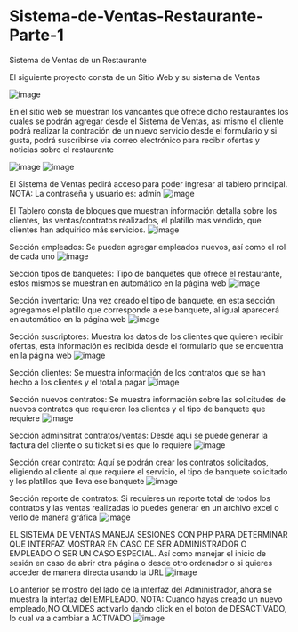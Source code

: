 # Sistema-de-Ventas-Restaurante-Parte-1
Sistema de Ventas de un Restaurante

El siguiente proyecto consta de un Sitio Web y su sistema de Ventas

![image](https://user-images.githubusercontent.com/86627479/124021909-bee43e00-d9b1-11eb-8c6c-d7c2f13dd5d6.png)

En el sitio web se muestran los vancantes que ofrece dicho restaurantes los cuales se podrán agregar desde el Sistema de Ventas, así mismo el cliente podrá realizar la contración de un nuevo servicio desde el formulario y si gusta, podrá suscribirse via correo electrónico para recibir ofertas y noticias sobre el restaurante

![image](https://user-images.githubusercontent.com/86627479/124022172-1387b900-d9b2-11eb-8619-a3666074fa3c.png)
![image](https://user-images.githubusercontent.com/86627479/124022209-1edae480-d9b2-11eb-81a7-095b6a958df4.png)

El Sistema de Ventas pedirá acceso para poder ingresar al tablero principal. NOTA: La contraseña y usuario es: admin
![image](https://user-images.githubusercontent.com/86627479/124022466-711c0580-d9b2-11eb-9946-d2f640c8e503.png)

El Tablero consta de bloques que muestran información detalla sobre los clientes, las ventas/contratos realizados, el platillo más vendido, que clientes han adquirido más servicios.
![image](https://user-images.githubusercontent.com/86627479/124022676-bb9d8200-d9b2-11eb-904e-762f1f402323.png)

Sección empleados: Se pueden agregar empleados nuevos, así como el rol de cada uno
![image](https://user-images.githubusercontent.com/86627479/124022755-dc65d780-d9b2-11eb-8dcb-24be07d54071.png)

Sección tipos de banquetes: Tipo de banquetes que ofrece el restaurante, estos mismos se muestran en automático en la página web
![image](https://user-images.githubusercontent.com/86627479/124022872-fe5f5a00-d9b2-11eb-9a1c-e881f104deb9.png)

Sección inventario: Una vez creado el tipo de banquete, en esta sección agregamos el platillo que corresponde a ese banquete, al igual aparecerá en automático en la página web
![image](https://user-images.githubusercontent.com/86627479/124023128-3bc3e780-d9b3-11eb-810c-e189b5bc7413.png)

Sección suscriptores: Muestra los datos de los clientes que quieren recibir ofertas, esta información es recibida desde el formulario que se encuentra en la página web
![image](https://user-images.githubusercontent.com/86627479/124023304-6877ff00-d9b3-11eb-9c0f-a8a1566972c9.png)

Sección clientes: Se muestra información de los contratos que se han hecho a los clientes y el total a pagar
![image](https://user-images.githubusercontent.com/86627479/124023415-85143700-d9b3-11eb-9e49-a47ece0111ce.png)

Sección nuevos contratos: Se muestra información sobre las solicitudes de nuevos contratos que requieren los clientes y el tipo de banquete que requiere
![image](https://user-images.githubusercontent.com/86627479/124023633-c1e02e00-d9b3-11eb-9221-cf0d73a0b03f.png)

Sección adminsitrat contratos/ventas: Desde aqui se puede generar la factura del cliente o su ticket si es que lo requiere
![image](https://user-images.githubusercontent.com/86627479/124023750-f05e0900-d9b3-11eb-97b2-932d7c37fe56.png)

Sección crear contrato: Aquí se podrán crear los contratos solicitados, eligiendo al cliente al que requiere el servicio, el tipo de banquete solicitado y los platillos que lleva ese banquete
![image](https://user-images.githubusercontent.com/86627479/124023885-1e434d80-d9b4-11eb-933a-d0c29d365d49.png)

Sección reporte de contratos: Si requieres un reporte total de todos los contratos y las ventas realizadas lo puedes generar en un archivo excel o verlo de manera gráfica
![image](https://user-images.githubusercontent.com/86627479/124023981-3ca94900-d9b4-11eb-88b8-10da2ed74adc.png)


EL SISTEMA DE VENTAS MANEJA SESIONES CON PHP PARA DETERMINAR QUE INTERFAZ MOSTRAR EN CASO DE SER ADMINISTRADOR O EMPLEADO O SER UN CASO ESPECIAL. Así como manejar el inicio de sesión en caso de abrir otra página o desde otro ordenador o si quieres acceder de manera directa usando la URL
![image](https://user-images.githubusercontent.com/86627479/124024593-05876780-d9b5-11eb-987e-e2fc5ba4b6cb.png)

Lo anterior se mostro del lado de la interfaz del Administrador, ahora se muestra la interfaz del EMPLEADO. NOTA: Cuando hayas creado un nuevo empleado,NO OLVIDES activarlo dando click en el boton de DESACTIVADO, lo cual va a cambiar a ACTIVADO
![image](https://user-images.githubusercontent.com/86627479/124024753-41bac800-d9b5-11eb-99a0-97e3f5bb9ab8.png)

